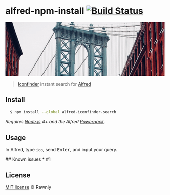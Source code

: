 # alfred-npm-install [![Build Status](https://travis-ci.org/Rawnly/alfred-npm-install.svg?branch=master)](https://travis-ci.org/Rawnly/alfred-iconfinder-search)

![](assets/animation.gif)

> [Iconfinder](https://iconfinder.com) instant search for [Alfred](https://www.alfredapp.com)

## Install

```bash
  $ npm install --global alfred-iconfinder-search
```

*Requires [Node.js](https://nodejs.org) 4+ and the Alfred [Powerpack](https://www.alfredapp.com/powerpack/).*


## Usage
In Alfred, type `ico`, send <kbd>Enter</kbd>, and input your query.


## Known issues
	* #1

## License
[MIT license](license.md)  © Rawnly
